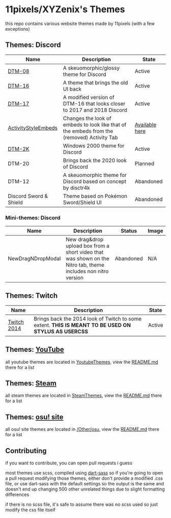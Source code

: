 # 11pixels/XYZenix's Themes

this repo contains various website themes made by 11pixels (with a few exceptions)

## Themes: Discord

Name | Description  | State
-----|--------------|------
[DTM-08](https://github.com/XYZenix/DTM-08) | A skeuomorphic/glossy theme for Discord | Active
[DTM-16](https://github.com/XYZenix/DTM-16) | A theme that brings the old UI back | Active
[DTM-17](https://github.com/XYZenix/DTM-17) | A modified version of DTM-16 that looks closer to 2017 and 2018 Discord | Active
[ActivityStyleEmbeds](https://github.com/XYZenix/ActivityStyleEmbeds) | Changes the look of embeds to look like that of the embeds from the (removed) Activity Tab | [Available here](https://github.com/XYZenix/ActivityStyleEmbeds)
[DTM-2K](/DTM-2K/) | Windows 2000 theme for Discord | Active
DTM-20 | Brings back the 2020 look of Discord | Planned
DTM-12 | A skeuomorphic theme for Discord based on concept by disctr4k | Abandoned
Discord Sword & Shield | Theme based on Pokémon Sword/Shield UI | Abandoned

### Mini-themes: Discord

Name | Description | Status | Image
-----|-------------|--------|------
NewDragNDropModal | New drag&drop upload box from a short video that was shown on the Nitro tab, theme includes non nitro version | Abandoned | N/A

## Themes: Twitch

Name | Description | State
-----|-------------|------
[Twitch 2014](/Twitch2014.css) | Brings back the 2014 look of Twitch to some extent. **THIS IS MEANT TO BE USED ON STYLUS AS USERCSS** | Active

## Themes: [YouTube](/YoutubeThemes/)

all youtube themes are located in [YoutubeThemes](/YoutubeThemes/), view the [README.md](/YoutubeThemes/README.md) there for a list

## Themes: [Steam](/SteamThemes/)

all steam themes are located in [SteamThemes](/SteamThemes/), view the [README.md](/SteamThemes/README.md) there for a list

## Themes: [osu! site](/Other/osu/)

all osu! site themes are located in [/Other/osu](/Other/osu/), view the [README.md](/Other/osu/README.md) there for a list

## Contributing
if you want to contribute, you can open pull requests i guess

most themes use scss, compiled using [dart-sass](https://sass-lang.com/dart-sass/)
so if you're going to open a pull request modifying those themes, either don't provide a modified .css file, or use dart-sass with the default settings so the output is the same and doesn't end up changing 500 other unrelated things due to slight formatting differences

if there is no scss file, it's safe to assume there was no scss used so just modify the css file itself